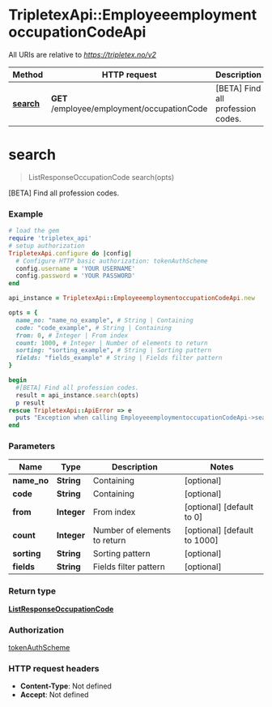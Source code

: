 # TripletexApi::EmployeeemploymentoccupationCodeApi

All URIs are relative to *https://tripletex.no/v2*

Method | HTTP request | Description
------------- | ------------- | -------------
[**search**](EmployeeemploymentoccupationCodeApi.md#search) | **GET** /employee/employment/occupationCode | [BETA] Find all profession codes.


# **search**
> ListResponseOccupationCode search(opts)

[BETA] Find all profession codes.



### Example
```ruby
# load the gem
require 'tripletex_api'
# setup authorization
TripletexApi.configure do |config|
  # Configure HTTP basic authorization: tokenAuthScheme
  config.username = 'YOUR USERNAME'
  config.password = 'YOUR PASSWORD'
end

api_instance = TripletexApi::EmployeeemploymentoccupationCodeApi.new

opts = { 
  name_no: "name_no_example", # String | Containing
  code: "code_example", # String | Containing
  from: 0, # Integer | From index
  count: 1000, # Integer | Number of elements to return
  sorting: "sorting_example", # String | Sorting pattern
  fields: "fields_example" # String | Fields filter pattern
}

begin
  #[BETA] Find all profession codes.
  result = api_instance.search(opts)
  p result
rescue TripletexApi::ApiError => e
  puts "Exception when calling EmployeeemploymentoccupationCodeApi->search: #{e}"
end
```

### Parameters

Name | Type | Description  | Notes
------------- | ------------- | ------------- | -------------
 **name_no** | **String**| Containing | [optional] 
 **code** | **String**| Containing | [optional] 
 **from** | **Integer**| From index | [optional] [default to 0]
 **count** | **Integer**| Number of elements to return | [optional] [default to 1000]
 **sorting** | **String**| Sorting pattern | [optional] 
 **fields** | **String**| Fields filter pattern | [optional] 

### Return type

[**ListResponseOccupationCode**](ListResponseOccupationCode.md)

### Authorization

[tokenAuthScheme](../README.md#tokenAuthScheme)

### HTTP request headers

 - **Content-Type**: Not defined
 - **Accept**: Not defined



